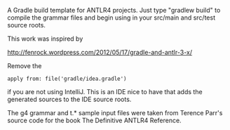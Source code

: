 A Gradle build template for ANTLR4 projects.  Just type "gradlew
build" to compile the grammar files and begin using in your src/main
and src/test source roots.

This work was inspired by

http://fenrock.wordpress.com/2012/05/17/gradle-and-antlr-3-x/

Remove the 

	apply from: file('gradle/idea.gradle')

if you are not using IntelliJ.  This is an IDE nice to have that
adds the generated sources to the IDE source roots.

The g4 grammar and t.* sample input files were taken from Terence
Parr's source code for the book The Definitive ANTLR4 Reference.

